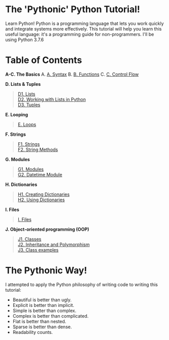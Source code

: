 # The 'Pythonic' Python Tutorial!
Learn Python! Python is a programming language that lets you work quickly and integrate systems more effectively.
This tutorial will help you learn this useful language: it's a programming guide for non-programmers. I'll be using Python 3.7.6

# Table of Contents
**A-C. The Basics**
A. [A. Syntax](https://github.com/the-machine-preacher/Python-Tutorial/blob/master/A.%20Syntax.ipynb)
B. [B. Functions](https://github.com/the-machine-preacher/Python-Tutorial/blob/master/B.%20Functions.ipynb)
C. [C. Control Flow](https://github.com/the-machine-preacher/Python-Tutorial/blob/master/C.%20Control%20Flow.ipynb)

**D. Lists & Tuples**
>[D1. Lists](https://github.com/the-machine-preacher/Python-Tutorial/blob/master/D1.%20Lists.ipynb)
><br/>[D2. Working with Lists in Python](https://github.com/the-machine-preacher/Python-Tutorial/blob/master/D2.%20Working%20with%20Lists%20in%20Python.ipynb)
><br/>[D3. Tuples](https://github.com/the-machine-preacher/Python-Tutorial/blob/master/D3.%20Tuples.ipynb)

**E. Looping**
>[E. Loops](https://github.com/the-machine-preacher/Python-Tutorial/blob/master/E.%20Loops.ipynb)

**F. Strings**
>[F1. Strings](https://github.com/the-machine-preacher/Python-Tutorial/blob/master/F1.%20Strings.ipynb)
><br/>[F2. String Methods](https://github.com/the-machine-preacher/Python-Tutorial/blob/master/F2.%20String%20Methods.ipynb)

**G. Modules**
>[G1. Modules](https://github.com/the-machine-preacher/Python-Tutorial/blob/master/G1.%20Modules.ipynb)
><br/>[G2. Datetime Module](https://github.com/the-machine-preacher/Python-Tutorial/blob/master/G2.%20Datetime%20Module.ipynb)

**H. Dictionaries**
>[H1. Creating Dictionaries](https://github.com/the-machine-preacher/Python-Tutorial/blob/master/H1.%20Creating%20Dictionaries.ipynb)
><br/>[H2. Using Dictionaries](https://github.com/the-machine-preacher/Python-Tutorial/blob/master/H2.%20Using%20Dictionaries.ipynb)

**I. Files**
>[I. Files](https://github.com/the-machine-preacher/Python-Tutorial/blob/master/I.%20Files.ipynb)

**J. Object-oriented programming (OOP)**
>[J1. Classes](https://github.com/the-machine-preacher/Python-Tutorial/blob/master/J1.%20Classes.ipynb)
><br/>[J2. Inheritance and Polymorphism](https://github.com/the-machine-preacher/Python-Tutorial/blob/master/J2.%20Inheritance%20and%20Polymorphism.ipynb)
><br/>[J3. Class examples](https://github.com/the-machine-preacher/Python-Tutorial/blob/master/J3.%20Class%20examples.ipynb)

# The Pythonic Way!
I attempted to apply the Python philosophy of writing code to writing this tutorial:
- Beautiful is better than ugly.
- Explicit is better than implicit.
- Simple is better than complex.
- Complex is better than complicated.
- Flat is better than nested.
- Sparse is better than dense.
- Readability counts.
